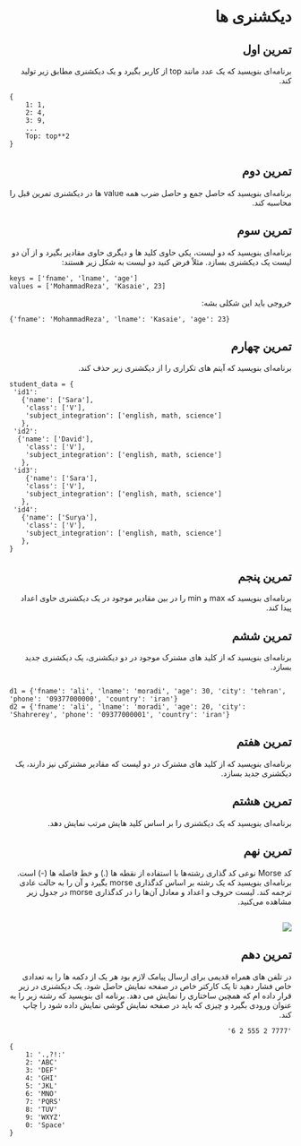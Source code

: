 <div dir="rtl">

# دیکشنری ها


## تمرین اول

برنامه‌ای بنویسید که یک عدد مانند top از کاربر بگیرد و یک دیکشنری مطابق زیر تولید کند.

<div dir="ltr">

```
{
    1: 1,
    2: 4,
    3: 9,
    ...
    Top: top**2
}
```
</div>

## تمرین دوم

برنامه‌ای بنویسید که حاصل جمع و حاصل ضرب همه value ها در دیکشنری تمرین قبل را محاسبه کند.


## تمرین سوم

برنامه‌ای بنویسید که دو لیست، یکی حاوی کلید ها و دیگری حاوی مقادیر بگیرد و از آن دو لیست یک دیکشنری بسازد. مثلاً فرض کنید دو لیست به شکل زیر هستند:

<div dir="ltr">
    
```
keys = ['fname', 'lname', 'age']
values = ['MohammadReza', 'Kasaie', 23]
```
    
</div>
خروجی باید این شکلی بشه:

<div dir="ltr">

```
{'fname': 'MohammadReza', 'lname': 'Kasaie', 'age': 23}
```
</div>

## تمرین چهارم

برنامه‌ای بنویسید که آیتم های تکراری را از دیکشنری زیر حذف کند.

<div dir="ltr">

```
student_data = {
 'id1': 
   {'name': ['Sara'], 
    'class': ['V'], 
    'subject_integration': ['english, math, science']
   },
 'id2': 
  {'name': ['David'], 
    'class': ['V'], 
    'subject_integration': ['english, math, science']
   },
 'id3': 
    {'name': ['Sara'], 
    'class': ['V'], 
    'subject_integration': ['english, math, science']
   },
 'id4': 
   {'name': ['Surya'], 
    'class': ['V'], 
    'subject_integration': ['english, math, science']
   },
}
```

</div>

## تمرین پنجم

برنامه‌ای بنویسید که max و  min را در بین مقادیر موجود در یک دیکشنری حاوی اعداد پیدا کند.


## تمرین ششم

برنامه‌ای بنویسید که از کلید های مشترک موجود در دو دیکشنری، یک دیکشنری جدید بسازد.

<div dir="ltr">

```

d1 = {'fname': 'ali', 'lname': 'moradi', 'age': 30, 'city': 'tehran', 'phone': '09377000000', 'country': 'iran'}
d2 = {'fname': 'ali', 'lname': 'moradi', 'age': 20, 'city': 'Shahrerey', 'phone': '09377000001', 'country': 'iran'}

```

</div>


## تمرین هفتم

برنامه‌ای بنویسید که از کلید های مشترک در دو لیست که مقادیر مشترکی نیز دارند، یک دیکشنری جدید بسازد.


## تمرین هشتم

برنامه‌ای بنویسید که یک دیکشنری را بر اساس کلید هایش مرتب نمایش دهد.


## تمرین نهم

کد Morse نوعی کد گذاری رشته‌ها با استفاده از نقطه ها (.) و خط فاصله ها (-) است. برنامه‌ای بنویسید که یک رشته بر اساس کدگذاری morse بگیرد و آن را به حالت عادی ترجمه کند. لیست حروف و اعداد و معادل آن‌ها را در کدگذاری morse در جدول زیر مشاهده می‌کنید.

## ![](https://microbit-challenges.readthedocs.io/en/latest/_images/morse.png)


## تمرین دهم

در تلفن های همراه قدیمی برای ارسال پیامک لازم بود هر یک از دکمه ها را به تعدادی خاص فشار دهید تا یک کارکتر خاص در صفحه نمایش حاصل شود. یک دیکشنری در زیر قرار داده ام که همچین ساختاری را نمایش می دهد. برنامه ای بنویسید که رشته زیر را به عنوان ورودی بگیرد و چیزی که باید در صفحه نمایش گوشی نمایش داده شود را چاپ کند.

`'7777 2 555 2 6'`

<div dir="ltr">

```
{
	1: '.,?!:'
	2: 'ABC'
	3: 'DEF'
	4: 'GHI'
	5: 'JKL'
	6: 'MNO'
	7: 'PQRS'
	8: 'TUV'
	9: 'WXYZ'
	0: 'Space'
}
```

</div>


</div>


